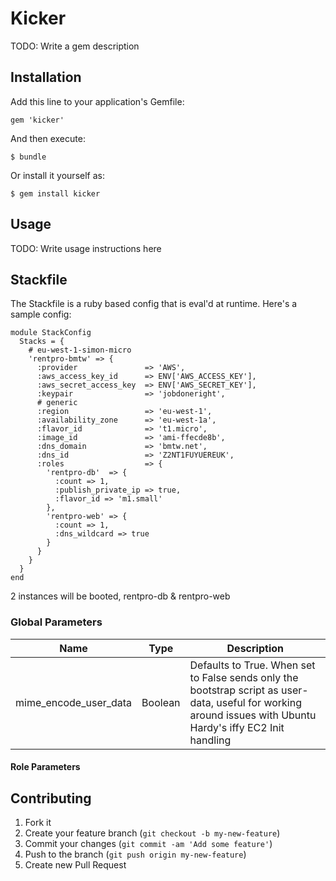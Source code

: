 # Kicker

TODO: Write a gem description

## Installation

Add this line to your application's Gemfile:

    gem 'kicker'

And then execute:

    $ bundle

Or install it yourself as:

    $ gem install kicker

## Usage

TODO: Write usage instructions here

## Stackfile
The Stackfile is a ruby based config that is eval'd at runtime.  Here's a sample config:
	
	module StackConfig
	  Stacks = {
	    # eu-west-1-simon-micro
	    'rentpro-bmtw' => {
	      :provider               => 'AWS',
	      :aws_access_key_id      => ENV['AWS_ACCESS_KEY'],
	      :aws_secret_access_key  => ENV['AWS_SECRET_KEY'],
	      :keypair                => 'jobdoneright',
	      # generic
	      :region                 => 'eu-west-1',
	      :availability_zone      => 'eu-west-1a',
	      :flavor_id              => 't1.micro',
	      :image_id               => 'ami-ffecde8b',
	      :dns_domain             => 'bmtw.net',
	      :dns_id                 => 'Z2NT1FUYUEREUK',
	      :roles                  => {
	        'rentpro-db'  => { 
	          :count => 1, 
	          :publish_private_ip => true, 
	          :flavor_id => 'm1.small' 
	        },
	        'rentpro-web' => { 
	          :count => 1, 
	          :dns_wildcard => true 
	        }
	      }
	    }
	  }
	end

2 instances will be booted, rentpro-db & rentpro-web

### Global Parameters
| Name | Type | Description |
|------|------|------------ |
| mime_encode_user_data | Boolean | Defaults to True. When set to False sends only the bootstrap script as user-data, useful for working around issues with Ubuntu Hardy's iffy EC2 Init handling |

#### Role Parameters

## Contributing

1. Fork it
2. Create your feature branch (`git checkout -b my-new-feature`)
3. Commit your changes (`git commit -am 'Add some feature'`)
4. Push to the branch (`git push origin my-new-feature`)
5. Create new Pull Request
